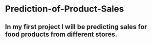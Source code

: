 # Prediction-of-Product-Sales

 ## In my first project I will be predicting sales for food products from different stores.
